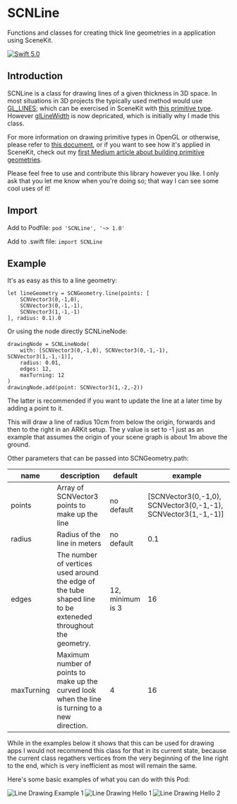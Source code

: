 # SCNLine

Functions and classes for creating thick line geometries in a application using SceneKit.

[![Swift 5.0](https://img.shields.io/badge/Swift-5.0-orange.svg?style=flat)](https://swift.org/)

## Introduction

SCNLine is a class for drawing lines of a given thickness in 3D space.
In most situations in 3D projects the typically used method would use [GL_LINES](https://www.glprogramming.com/red/chapter02.html#name14); which can be exercised in SceneKit with [this primitive type](https://developer.apple.com/documentation/scenekit/scngeometryprimitivetype/line). However [glLineWidth](https://developer.apple.com/documentation/opengles/1617268-gllinewidth?language=occ) is now depricated, which is initially why I made this class.

For more information on drawing primitive types in OpenGL or otherwise, please refer to [this document](http://15462.courses.cs.cmu.edu/spring2018content/lectures/00_opengl/00_opengl_slides.pdf), or if you want to see how it's applied in SceneKit, check out my [first Medium article about building primitive geometries](https://link.medium.com/umwbtn8afT).

Please feel free to use and contribute this library however you like.
I only ask that you let me know when you're doing so; that way I can see some cool uses of it!

## Import

Add to Podfile: `pod 'SCNLine', '~> 1.0'`

Add to .swift file: `import SCNLine`

## Example

It's as easy as this to a line geometry:

```
let lineGeometry = SCNGeometry.line(points: [
	SCNVector3(0,-1,0),
	SCNVector3(0,-1,-1),
	SCNVector3(1,-1,-1)
], radius: 0.1).0
```

Or using the node directly SCNLineNode:
```
drawingNode = SCNLineNode(
	with: [SCNVector3(0,-1,0), SCNVector3(0,-1,-1), SCNVector3(1,-1,-1)],
	radius: 0.01,
	edges: 12,
	maxTurning: 12
)
drawingNode.add(point: SCNVector3(1,-2,-2))
```
The latter is recommended if you want to update the line at a later time by adding a point to it.

This will draw a line of radius 10cm from below the origin, forwards and then to the right in an ARKit setup.
The y value is set to -1 just as an example that assumes the origin of your scene graph is about 1m above the ground.

Other parameters that can be passed into SCNGeometry.path:

| name          | description                                                                     | default            | example                         |
|---------------|---------------------------------------------------------------------------------|--------------------|---------------------------------|
| points        | Array of SCNVector3 points to make up the line                                  | no default         | [SCNVector3(0,-1,0),  SCNVector3(0,-1,-1),  SCNVector3(1,-1,-1)] |
| radius        | Radius of the line in meters                                                    | no default         | 0.1                             |
| edges         | The number of vertices used around the edge of the tube shaped line to be exteneded throughout the geometry.    | 12, minimum is 3                 | 16                              |
| maxTurning    | Maximum number of points to make up the curved look when the line is turning to a new direction.    | 4                  | 16                      |


While in the examples below it shows that this can be used for drawing apps I would not recommend this class for that in its current state, because the current class regathers vertices from the very beginning of the line right to the end, which is very inefficient as most will remain the same.

Here's some basic examples of what you can do with this Pod:

![Line Drawing Example 1](https://github.com/maxxfrazer/SceneKit-SCNLine/blob/master/media/lines-drawing-1.gif)
![Line Drawing Hello 1](https://github.com/maxxfrazer/SceneKit-SCNLine/blob/master/media/lines-hello-lighton.gif)
![Line Drawing Hello 2](https://github.com/maxxfrazer/SceneKit-SCNLine/blob/master/media/lines-hello-lightoff.gif)
